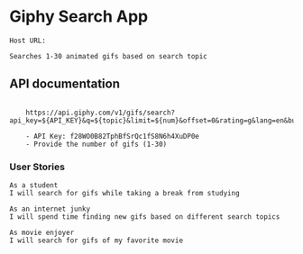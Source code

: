 # Giphy Search App

    Host URL: 

    Searches 1-30 animated gifs based on search topic

## API documentation
``` 
   
    https://api.giphy.com/v1/gifs/search?api_key=${API_KEY}&q=${topic}&limit=${num}&offset=0&rating=g&lang=en&bundle=messaging_non_clips
  
    - API Key: f28WO0B82TphBfSrQc1fS8N6h4XuDP0e 
    - Provide the number of gifs (1-30) 

```

### User Stories

```
As a student
I will search for gifs while taking a break from studying

As an internet junky
I will spend time finding new gifs based on different search topics

As movie enjoyer
I will search for gifs of my favorite movie

```